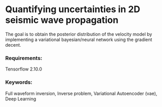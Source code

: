 # Quantifying uncertainties in 2D seismic wave propagation

The goal is to obtain the posterior distribution of the velocity model by implementing a variational bayesian/neural network using the gradient decent.

### Requirements:
Tensorflow 2.10.0

### Keywords:
Full waveform inversion, Inverse problem, Variational Autoencoder (vae), Deep Learning
